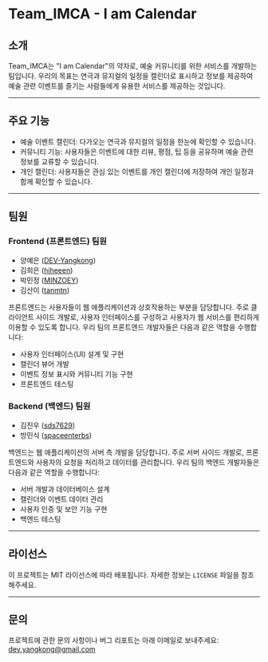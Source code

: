 # Team_IMCA - I am Calendar

## 소개

Team_IMCA는 "I am Calendar"의 약자로, 예술 커뮤니티를 위한 서비스를 개발하는 팀입니다. 우리의 목표는 연극과 뮤지컬의 일정을 캘린더로 표시하고 정보를 제공하여 예술 관련 이벤트를 즐기는 사람들에게 유용한 서비스를 제공하는 것입니다.

---

## 주요 기능

- 예술 이벤트 캘린더: 다가오는 연극과 뮤지컬의 일정을 한눈에 확인할 수 있습니다.
- 커뮤니티 기능: 사용자들은 이벤트에 대한 리뷰, 평점, 팁 등을 공유하며 예술 관련 정보를 교류할 수 있습니다.
- 개인 캘린더: 사용자들은 관심 있는 이벤트를 개인 캘린더에 저장하여 개인 일정과 함께 확인할 수 있습니다.

---

## 팀원

### Frontend (프론트엔드) 팀원

- 양예은 ([DEV-Yangkong](https://github.com/DEV-Yangkong))
- 김희은 ([hiheeen](https://github.com/hiheeen))
- 박민정 ([MINZOEY](https://github.com/MINZOEY))
- 김산이 ([tanmtn](https://github.com/tanmtni))

프론트엔드는 사용자들이 웹 애플리케이션과 상호작용하는 부분을 담당합니다. 주로 클라이언트 사이드 개발로, 사용자 인터페이스를 구성하고 사용자가 웹 서비스를 편리하게 이용할 수 있도록 합니다. 우리 팀의 프론트엔드 개발자들은 다음과 같은 역할을 수행합니다:

- 사용자 인터페이스(UI) 설계 및 구현
- 캘린더 뷰어 개발
- 이벤트 정보 표시와 커뮤니티 기능 구현
- 프론트엔드 테스팅

### Backend (백엔드) 팀원

- 김진우 ([sds7629](https://github.com/sds7629))
- 방민식 ([spaceenterbs](https://github.com/spaceenterbs))

백엔드는 웹 애플리케이션의 서버 측 개발을 담당합니다. 주로 서버 사이드 개발로, 프론트엔드와 사용자의 요청을 처리하고 데이터를 관리합니다. 우리 팀의 백엔드 개발자들은 다음과 같은 역할을 수행합니다:

- 서버 개발과 데이터베이스 설계
- 캘린더와 이벤트 데이터 관리
- 사용자 인증 및 보안 기능 구현
- 백엔드 테스팅

---

## 라이선스

이 프로젝트는 MIT 라이선스에 따라 배포됩니다. 자세한 정보는 `LICENSE` 파일을 참조해주세요.

---

## 문의

프로젝트에 관한 문의 사항이나 버그 리포트는 아래 이메일로 보내주세요:
dev.yangkong@gmail.com
